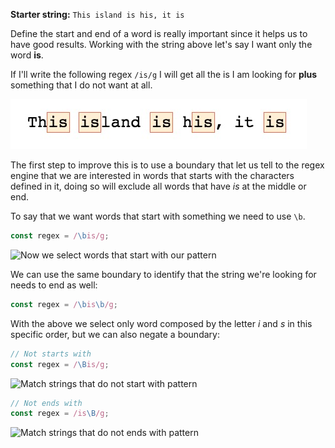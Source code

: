 **Starter string:** `This island is his, it is`

Define the start and end of a word is really important since it helps us to have good results. Working with the string above let's say I want only the word **is**.

If I'll write the following regex `/is/g` I will get all the is I am looking for **plus** something that I do not want at all.

![We are selecting too many is](../images/08-wrong-is-selection.jpg)

The first step to improve this is to use a boundary that let us tell to the regex engine that we are interested in words that starts with the characters defined in it, doing so will exclude all words that have *is* at the middle or end.

To say that we want words that start with something we need to use `\b`.
```js
const regex = /\bis/g;
```
![Now we select words that start with our pattern](../images/08-word-starts-width.jpg)

We can use the same boundary to identify that the string we're looking for needs to end as well:
```js
const regex = /\bis\b/g;
```

With the above we select only word composed by the letter *i* and *s* in this specific order, but we can also negate a boundary:
```js
// Not starts with
const regex = /\Bis/g;
```
![Match strings that do not start with pattern](../images/08-word-starts-width.jpg)
```js
// Not ends with
const regex = /is\B/g;
```
![Match strings that do not ends with pattern](../images/08-word-ends-width.jpg)



